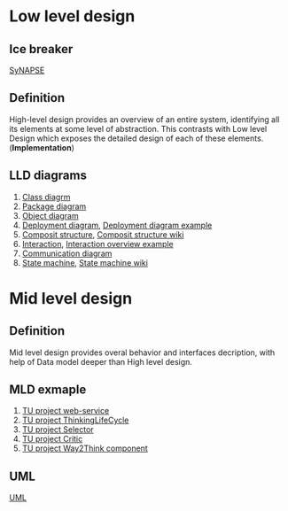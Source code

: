 # Low level design

## Ice breaker

[SyNAPSE](http://www-03.ibm.com/press/us/en/pressrelease/41710.wss)

## Definition

High-level design provides an overview of an entire system, identifying all its elements at some level of abstraction. This contrasts with Low level Design which exposes the detailed design of each of these elements.(**Implementation**)

## LLD diagrams

1. [Class diagrm](https://en.wikipedia.org/wiki/Class_diagram)
1. [Package diagram](https://en.wikipedia.org/wiki/Package_diagram)
1. [Object diagram](https://en.wikipedia.org/wiki/Object_diagram)
1. [Deployment diagram](deployment.md),
[Deployment diagram example](https://en.wikipedia.org/wiki/Deployment_diagram)
1. [Composit structure](composit.md),
[Composit structure wiki](https://en.wikipedia.org/wiki/Composite_structure_diagram)
1. [Interaction](interaction.md),
[Interaction overview example](https://en.wikipedia.org/wiki/Interaction_overview_diagram)
1. [Communication diagram](https://en.wikipedia.org/wiki/Communication_diagram)
1. [State machine](state_machine_diagram.md),
[State machine wiki](https://en.wikipedia.org/wiki/UML_state_machine)

# Mid level design

## Definition 

Mid level design provides overal behavior and interfaces decription, with help of Data model deeper than High level design.

## MLD exmaple

1. [TU project web-service](https://github.com/development-team/2/blob/master/doc/design-specification/tu-web-service.md)
1. [TU project ThinkingLifeCycle](https://github.com/development-team/2/blob/master/doc/design-specification/thinking-life-cycle.md)
1. [TU project Selector](https://github.com/development-team/2/blob/master/doc/design-specification/selector.md)
1. [TU project Critic](https://github.com/development-team/2/blob/master/doc/design-specification/critics.md)
1. [TU project Way2Think component](https://github.com/development-team/2/blob/master/doc/design-specification/way2Think.md)

## UML

[UML](uml.md)
